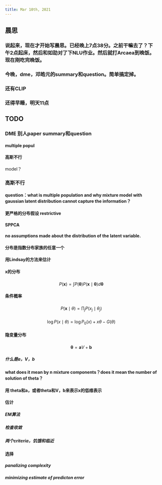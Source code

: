 ```yaml
---
title: Mar 10th, 2021
---
```


## 晨思
### 说起来，现在才开始写晨思。已经晚上7点38分。之前干嘛去了？下午2点起床，然后和如劼对了下NLU作业。然后就打Arcaea到晚饭。现在刚吃完晚饭。
### 今晚，dme，邓皓元的summary和question。简单搞定掉。
### 还有CLIP
### 还得早睡，明天11点
## TODO
### DME 别人paper summary和question
#### multiple popul
#### 高斯不行
 model？
### 高斯不行
#### question：what is multiple population and why mixture model with gaussian latent distribution cannot capture the information？
#### 更严格的分布假设 restrictive
#### SPPCA
#### no assumptions made about the distribution of the latent variable.
#### 分布是指数分布家族的任意一个
#### 用Lindsay的方法来估计
#### x的分布
#####
$$
P(\mathbf{x})=\int P(\boldsymbol{\theta}) P(\mathbf{x} \mid \boldsymbol{\theta}) d \boldsymbol{\theta}
$$
#### 条件概率
#####
$$
P(\mathbf{x} \mid \theta)=\prod_{j} P\left(x_{j} \mid \theta_{j}\right)
$$
#####
$$
\log P(x \mid \theta)=\log P_{0}(x)+x \theta-G(\theta)
$$
#### 隐变量分布
#####
$$
\boldsymbol{\theta}=\mathbf{a} V+\mathbf{b}
$$
##### 什么是a，V，b
#### what does it mean by n mixture components？does it mean the number of solution of theta？
#### 用 theta和a，或者theta和V，b来表示x的低维表示
#### 估计
##### EM算法
##### 检查收敛
##### 两个criteria，饥饿和临近
#### 选择
##### panalizing complexity
##### minimizing estimate of predicton error
#####
